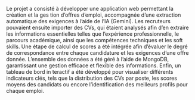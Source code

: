 Le projet a consisté à développer une application web permettant la création et la ges
tion d’offres d’emploi, accompagnée d’une extraction automatique des exigences à l’aide de
 l’IA (Gemini). Les recruteurs pouvaient ensuite importer des CVs, qui étaient analysés afin
 d’en extraire les informations essentielles telles que l’expérience professionnelle, le parcours
 académique, ainsi que les compétences techniques et les soft skills. Une étape de calcul de
 scores a été intégrée afin d’évaluer le degré de correspondance entre chaque candidature et
 les exigences d’une offre donnée. L’ensemble des données a été géré à l’aide de MongoDB,
 garantissant une gestion efficace et flexible des informations. Enfin, un tableau de bord in
teractif a été développé pour visualiser différents indicateurs clés, tels que la distribution des
 CVs par poste, les scores moyens des candidats ou encore l’identification des meilleurs profils
 pour chaque emploi.
